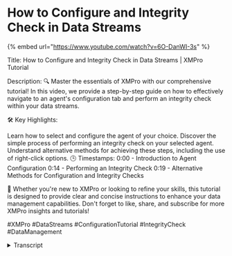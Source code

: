 # How to Configure and Integrity Check in Data Streams

{% embed url="https://www.youtube.com/watch?v=6O-DanWI-3s" %}

Title: How to Configure and Integrity Check in Data Streams | XMPro Tutorial

Description: 🔍 Master the essentials of XMPro with our comprehensive tutorial! In this video, we provide a step-by-step guide on how to effectively navigate to an agent's configuration tab and perform an integrity check within your data streams.

🛠️ Key Highlights:

Learn how to select and configure the agent of your choice. Discover the simple process of performing an integrity check on your selected agent. Understand alternative methods for achieving these steps, including the use of right-click options. 🕒 Timestamps: 0:00 - Introduction to Agent Configuration 0:14 - Performing an Integrity Check 0:19 - Alternative Methods for Configuration and Integrity Checks

📌 Whether you're new to XMPro or looking to refine your skills, this tutorial is designed to provide clear and concise instructions to enhance your data management capabilities. Don't forget to like, share, and subscribe for more XMPro insights and tutorials!

\#XMPro #DataStreams #ConfigurationTutorial #IntegrityCheck #DataManagement

<details>

<summary>Transcript</summary>

in this video we will be demonstrating

how to navigate to an agent's

configuration tab as well as perform an

Integrity check to start off with select

the agent you would like to configure

navigate to the top toolbar and select

the configure icon to perform an

Integrity check select the agent you

would like to perform the check on and

then select Integrity check additionally

these steps can be achieved by

right-clicking on the desired

agent

</details>
